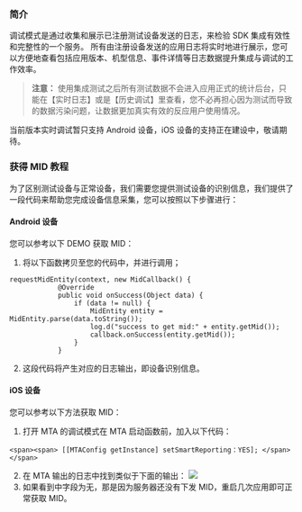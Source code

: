 ### 简介
调试模式是通过收集和展示已注册测试设备发送的日志，来检验 SDK 集成有效性和完整性的一个服务。 
所有由注册设备发送的应用日志将实时地进行展示，您可以方便地查看包括应用版本、机型信息、事件详情等日志数据提升集成与调试的工作效率。
>**注意：**
>使用集成测试之后所有测试数据不会进入应用正式的统计后台，只能在【实时日志】或是【历史调试】里查看，您不必再担心因为测试而导致的数据污染问题，让数据更加真实有效的反应用户使用情况。

当前版本实时调试暂只支持 Android 设备，iOS 设备的支持正在建设中，敬请期待。
### 获得 MID 教程
为了区别测试设备与正常设备，我们需要您提供测试设备的识别信息，我们提供了一段代码来帮助您完成设备信息采集，您可以按照以下步骤进行：

#### Android 设备
您可以参考以下 DEMO 获取 MID：
1. 将以下函数拷贝至您的代码中，并进行调用；
```
requestMidEntity(context, new MidCallback() { 
            @Override
            public void onSuccess(Object data) {
                if (data != null) {
                    MidEntity entity = MidEntity.parse(data.toString());
                    log.d("success to get mid:" + entity.getMid());
                    callback.onSuccess(entity.getMid());
                }
            }
```
2. 这段代码将产生对应的日志输出，即设备识别信息。

#### iOS 设备
您可以参考以下方法获取 MID：
1. 打开 MTA 的调试模式在 MTA 启动函数前，加入以下代码：
```
<span><span> [[MTAConfig getInstance] setSmartReporting：YES]; </span></span>
```
2. 在 MTA 输出的日志中找到类似于下面的输出：
![](https://mc.qcloudimg.com/static/img/2cdd34bb813532d52b51f4b56054a67c/image.jpg)
3. 如果看到中字段为无，那是因为服务器还没有下发 MID，重启几次应用即可正常获取 MID。
